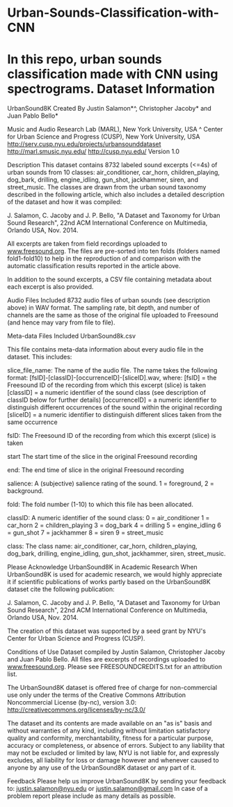 # Urban-Sounds-Classification-with-CNN
In this repo, urban sounds classification made with CNN using spectrograms.
Dataset Information
=================

UrbanSound8K
Created By
Justin Salamon*^, Christopher Jacoby* and Juan Pablo Bello*

Music and Audio Research Lab (MARL), New York University, USA ^ Center for Urban Science and Progress (CUSP), New York University, USA http://serv.cusp.nyu.edu/projects/urbansounddataset http://marl.smusic.nyu.edu/ http://cusp.nyu.edu/
Version 1.0

Description
This dataset contains 8732 labeled sound excerpts (<=4s) of urban sounds from 10 classes: air_conditioner, car_horn, children_playing, dog_bark, drilling, engine_idling, gun_shot, jackhammer, siren, and street_music. The classes are drawn from the urban sound taxonomy described in the following article, which also includes a detailed description of the dataset and how it was compiled:

J. Salamon, C. Jacoby and J. P. Bello, "A Dataset and Taxonomy for Urban Sound Research", 22nd ACM International Conference on Multimedia, Orlando USA, Nov. 2014.

All excerpts are taken from field recordings uploaded to www.freesound.org. The files are pre-sorted into ten folds (folders named fold1-fold10) to help in the reproduction of and comparison with the automatic classification results reported in the article above.

In addition to the sound excerpts, a CSV file containing metadata about each excerpt is also provided.

Audio Files Included
8732 audio files of urban sounds (see description above) in WAV format. The sampling rate, bit depth, and number of channels are the same as those of the original file uploaded to Freesound (and hence may vary from file to file).

Meta-data Files Included
UrbanSound8k.csv

This file contains meta-data information about every audio file in the dataset. This includes:

slice_file_name: The name of the audio file. The name takes the following format: [fsID]-[classID]-[occurrenceID]-[sliceID].wav, where: [fsID] = the Freesound ID of the recording from which this excerpt (slice) is taken [classID] = a numeric identifier of the sound class (see description of classID below for further details) [occurrenceID] = a numeric identifier to distinguish different occurrences of the sound within the original recording [sliceID] = a numeric identifier to distinguish different slices taken from the same occurrence

fsID: The Freesound ID of the recording from which this excerpt (slice) is taken

start The start time of the slice in the original Freesound recording

end: The end time of slice in the original Freesound recording

salience: A (subjective) salience rating of the sound. 1 = foreground, 2 = background.

fold: The fold number (1-10) to which this file has been allocated.

classID: A numeric identifier of the sound class: 0 = air_conditioner 1 = car_horn 2 = children_playing 3 = dog_bark 4 = drilling 5 = engine_idling 6 = gun_shot 7 = jackhammer 8 = siren 9 = street_music

class: The class name: air_conditioner, car_horn, children_playing, dog_bark, drilling, engine_idling, gun_shot, jackhammer, siren, street_music.

Please Acknowledge UrbanSound8K in Academic Research
When UrbanSound8K is used for academic research, we would highly appreciate it if scientific publications of works partly based on the UrbanSound8K dataset cite the following publication:

J. Salamon, C. Jacoby and J. P. Bello, "A Dataset and Taxonomy for Urban Sound Research", 22nd ACM International Conference on Multimedia, Orlando USA, Nov. 2014.

The creation of this dataset was supported by a seed grant by NYU's Center for Urban Science and Progress (CUSP).

Conditions of Use
Dataset compiled by Justin Salamon, Christopher Jacoby and Juan Pablo Bello. All files are excerpts of recordings uploaded to www.freesound.org. Please see FREESOUNDCREDITS.txt for an attribution list.

The UrbanSound8K dataset is offered free of charge for non-commercial use only under the terms of the Creative Commons Attribution Noncommercial License (by-nc), version 3.0: http://creativecommons.org/licenses/by-nc/3.0/

The dataset and its contents are made available on an "as is" basis and without warranties of any kind, including without limitation satisfactory quality and conformity, merchantability, fitness for a particular purpose, accuracy or completeness, or absence of errors. Subject to any liability that may not be excluded or limited by law, NYU is not liable for, and expressly excludes, all liability for loss or damage however and whenever caused to anyone by any use of the UrbanSound8K dataset or any part of it.

Feedback
Please help us improve UrbanSound8K by sending your feedback to: justin.salamon@nyu.edu or justin.salamon@gmail.com In case of a problem report please include as many details as possible.
